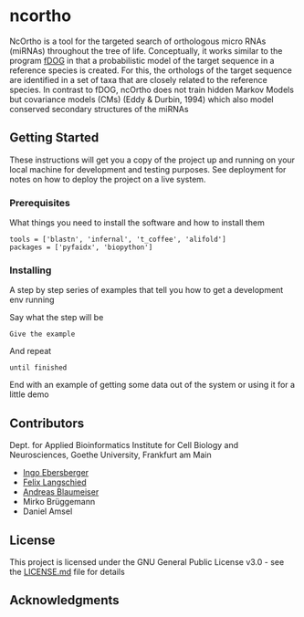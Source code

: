 # ncortho
NcOrtho is a tool for the targeted search of orthologous micro RNAs (miRNAs) throughout the tree of life. Conceptually, it works similar to the program [fDOG](https://github.com/BIONF/fDOG) in that a probabilistic model of the target sequence in a reference species is created. For this, the orthologs of the target sequence are identified in a set of taxa that are closely related to the reference species. In contrast to fDOG, ncOrtho does not train hidden Markov Models but covariance models (CMs) (Eddy & Durbin, 1994) which also model conserved secondary structures of the miRNAs

## Getting Started

These instructions will get you a copy of the project up and running on your local machine for development and testing purposes. See deployment for notes on how to deploy the project on a live system.

### Prerequisites

What things you need to install the software and how to install them

```
tools = ['blastn', 'infernal', 't_coffee', 'alifold']
packages = ['pyfaidx', 'biopython']
```

### Installing

A step by step series of examples that tell you how to get a development env running

Say what the step will be

```
Give the example
```

And repeat

```
until finished
```

End with an example of getting some data out of the system or using it for a little demo


## Contributors

Dept. for Applied Bioinformatics Institute for Cell Biology and Neurosciences, Goethe University, Frankfurt am Main

* [Ingo Ebersberger](https://github.com/ebersber)
* [Felix Langschied](https://github.com/felixlangschied)
* [Andreas Blaumeiser](https://github.com/acblaumeiser)
* Mirko Brüggemann
* Daniel Amsel


## License

This project is licensed under the GNU General Public License v3.0 - see the [LICENSE.md](LICENSE.md) file for details

## Acknowledgments

